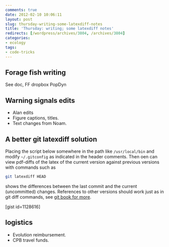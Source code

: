 ```yaml
---
comments: true
date: 2012-02-10 10:06:11
layout: post
slug: thursday-writing-some-latexdiff-notes
title: 'Thursday: writing; some latexdiff notes'
redirects: [/wordpress/archives/3804, /archives/3804]
categories:
- ecology 
tags:
- code-tricks
---
```


## Forage fish writing

See doc, FF dropbox PopDyn



## Warning signals edits

* Alan edits
* Figure captions, titles.  
* Text changes from Noam.  



## A better git latexdiff solution


Placing the script below somewhere in the path like `/usr/local/bin` and modify `~/.gitconfig` as indicated in the header comments.  Then oen can view pdf-diffs of the latex of the current version against previous versions with commands such as

```bash
git latexdiff HEAD 
```

shows the differences between the last commit and the current (uncommitted) changes.  References to other versions should work just as in git diff commands, see [git book for more](http://book.git-scm.com/3_comparing_commits_-_git_diff.html).  


[gist id=1128616]


##  logistics 

* Evolution reimbursement.  
* CPB travel funds.  






